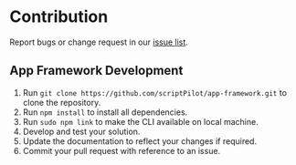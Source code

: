 # Contribution

Report bugs or change request in our [issue list](https://github.com/scriptPilot/app-framework/issues).

## App Framework Development

1. Run `git clone https://github.com/scriptPilot/app-framework.git` to clone the repository.
2. Run `npm install` to install all dependencies.
3. Run `sudo npm link` to make the CLI available on local machine.
4. Develop and test your solution.
5. Update the documentation to reflect your changes if required.
6. Commit your pull request with reference to an issue.
